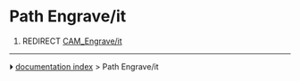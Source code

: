 # Path Engrave/it
1.  REDIRECT [CAM_Engrave/it](CAM_Engrave/it.md)



---
⏵ [documentation index](../README.md) > Path Engrave/it
